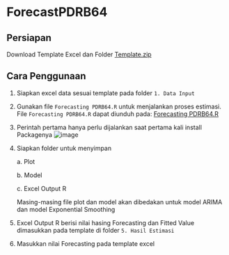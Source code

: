 # ForecastPDRB64

## Persiapan
Download Template Excel dan Folder [Template.zip](https://github.com/dulmaj12id/ForecastPDRB64/blob/main/Template%20Forecast%20PDRB64.zip)

## Cara Penggunaan
1. Siapkan excel data sesuai template pada folder `1. Data Input`
2. Gunakan file `Forecasting PDRB64.R` untuk menjalankan proses estimasi. File `Forecasting PDRB64.R` dapat diunduh pada: [Forecasting PDRB64.R](https://github.com/dulmaj12id/ForecastPDRB64/blob/main/Forecasting%20PDRB64.R)
3. Perintah pertama hanya perlu dijalankan saat pertama kali install Packagenya
   ![image](https://github.com/user-attachments/assets/d5b0cc78-c36d-47a0-8f30-5db79aca4d2b)
4. Siapkan folder untuk menyimpan

   a. Plot

   b. Model

   c. Excel Output R

   Masing-masing file plot dan model akan dibedakan untuk model ARIMA dan model Exponential Smoothing
5. Excel Output R berisi nilai hasing Forecasting dan Fitted Value dimasukkan pada template di folder `5. Hasil Estimasi` 
6. Masukkan nilai Forecasting pada template excel
